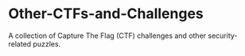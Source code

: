 # Other-CTFs-and-Challenges
A collection of Capture The Flag (CTF) challenges and other security-related puzzles.
